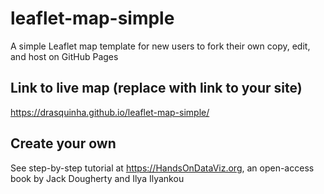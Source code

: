 # leaflet-map-simple
A simple Leaflet map template for new users to fork their own copy, edit, and host on GitHub Pages

## Link to live map (replace with link to your site)
https://drasquinha.github.io/leaflet-map-simple/

## Create your own
See step-by-step tutorial at https://HandsOnDataViz.org, an open-access book by Jack Dougherty and Ilya Ilyankou
